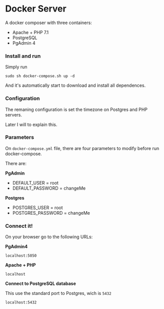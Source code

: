 # Docker Server
A docker composer with three containers:
 * Apache + PHP 7.1
 * PostgreSQL
 * PgAdmin 4


### Install and run

Simply run

`sudo sh docker-compose.sh up -d`

And it's automatically start to download and install all dependences.

### Configuration

The remaning configuration is set the timezone on Postgres and PHP servers.

Later I will to explain this.

### Parameters

On `docker-compose.yml` file, there are four parameters to modify before run docker-compose.

There are:

**PgAdmin**
 - DEFAULT_USER = root
 - DEFAULT_PASSWORD = changeMe

**Postgres**
 - POSTGRES_USER = root
 - POSTGRES_PASSWORD = changeMe

### Connect it!

On your browser go to the following URLs:

**PgAdmin4**

`localhost:5050`

**Apache + PHP**

`localhost`

**Connect to PostgreSQL database**

This use the standard port to Postgres, wich is `5432`

`localhost:5432`

